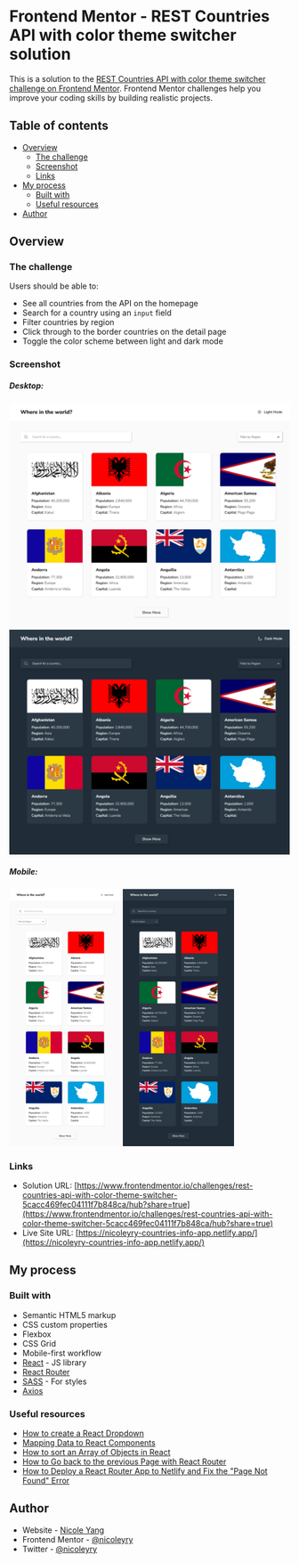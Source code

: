# Frontend Mentor - REST Countries API with color theme switcher solution

This is a solution to the [REST Countries API with color theme switcher challenge on Frontend Mentor](https://www.frontendmentor.io/challenges/rest-countries-api-with-color-theme-switcher-5cacc469fec04111f7b848ca). Frontend Mentor challenges help you improve your coding skills by building realistic projects. 

## Table of contents

- [Overview](#overview)
  - [The challenge](#the-challenge)
  - [Screenshot](#screenshot)
  - [Links](#links)
- [My process](#my-process)
  - [Built with](#built-with)
  - [Useful resources](#useful-resources)
- [Author](#author)

## Overview

### The challenge

Users should be able to:

- See all countries from the API on the homepage
- Search for a country using an `input` field
- Filter countries by region
- Click through to the border countries on the detail page
- Toggle the color scheme between light and dark mode

### Screenshot

<div>
    <h5>Desktop: </h5>
    <img src="./src/assets/screenshots/screenshot-desktop-light.png" width="600"/>
    <img src="./src/assets/screenshots/screenshot-desktop-dark.png" width="600"/>
</div>
<div>
    <h5>Mobile: </h5>
    <img src="./src/assets/screenshots/screenshot-mobile-light.png" width="200" />
    <img src="./src/assets/screenshots/screenshot-mobile-dark.png" width="200" />
</div>

### Links

- Solution URL: [https://www.frontendmentor.io/challenges/rest-countries-api-with-color-theme-switcher-5cacc469fec04111f7b848ca/hub?share=true](https://www.frontendmentor.io/challenges/rest-countries-api-with-color-theme-switcher-5cacc469fec04111f7b848ca/hub?share=true)
- Live Site URL: [https://nicoleyry-countries-info-app.netlify.app/](https://nicoleyry-countries-info-app.netlify.app/)

## My process

### Built with

- Semantic HTML5 markup
- CSS custom properties
- Flexbox
- CSS Grid
- Mobile-first workflow
- [React](https://reactjs.org/) - JS library
- [React Router](https://reactrouter.com/)
- [SASS](https://sass-lang.com/) - For styles
- [Axios](https://axios-http.com/)

### Useful resources

- [How to create a React Dropdown](https://www.robinwieruch.de/react-dropdown/)
- [Mapping Data to React Components](https://codesandbox.io/s/mapping-data-to-components-y1nr7)
- [How to sort an Array of Objects in React](https://bobbyhadz.com/blog/react-sort-array-of-objects)
- [How to Go back to the previous Page with React Router](https://bobbyhadz.com/blog/react-router-go-back-to-previous-page)
- [How to Deploy a React Router App to Netlify and Fix the "Page Not Found" Error](https://www.freecodecamp.org/news/how-to-deploy-a-routed-react-app-to-netlify/)


## Author

- Website - [Nicole Yang](https://www.nicoleyry.com/)
- Frontend Mentor - [@nicoleyry](https://www.frontendmentor.io/profile/nicoleyry)
- Twitter - [@nicoleyry](https://twitter.com/nicoleyry)